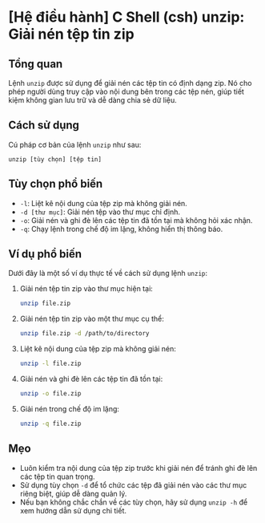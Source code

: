 # [Hệ điều hành] C Shell (csh) unzip: Giải nén tệp tin zip

## Tổng quan
Lệnh `unzip` được sử dụng để giải nén các tệp tin có định dạng zip. Nó cho phép người dùng truy cập vào nội dung bên trong các tệp nén, giúp tiết kiệm không gian lưu trữ và dễ dàng chia sẻ dữ liệu.

## Cách sử dụng
Cú pháp cơ bản của lệnh `unzip` như sau:
```
unzip [tùy chọn] [tệp tin]
```

## Tùy chọn phổ biến
- `-l`: Liệt kê nội dung của tệp zip mà không giải nén.
- `-d [thư mục]`: Giải nén tệp vào thư mục chỉ định.
- `-o`: Giải nén và ghi đè lên các tệp tin đã tồn tại mà không hỏi xác nhận.
- `-q`: Chạy lệnh trong chế độ im lặng, không hiển thị thông báo.

## Ví dụ phổ biến
Dưới đây là một số ví dụ thực tế về cách sử dụng lệnh `unzip`:

1. Giải nén tệp tin zip vào thư mục hiện tại:
   ```bash
   unzip file.zip
   ```

2. Giải nén tệp tin zip vào một thư mục cụ thể:
   ```bash
   unzip file.zip -d /path/to/directory
   ```

3. Liệt kê nội dung của tệp zip mà không giải nén:
   ```bash
   unzip -l file.zip
   ```

4. Giải nén và ghi đè lên các tệp tin đã tồn tại:
   ```bash
   unzip -o file.zip
   ```

5. Giải nén trong chế độ im lặng:
   ```bash
   unzip -q file.zip
   ```

## Mẹo
- Luôn kiểm tra nội dung của tệp zip trước khi giải nén để tránh ghi đè lên các tệp tin quan trọng.
- Sử dụng tùy chọn `-d` để tổ chức các tệp đã giải nén vào các thư mục riêng biệt, giúp dễ dàng quản lý.
- Nếu bạn không chắc chắn về các tùy chọn, hãy sử dụng `unzip -h` để xem hướng dẫn sử dụng chi tiết.